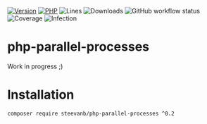 [![Version](https://img.shields.io/badge/version-0.2.0-blueviolet.svg)](https://github.com/steevanb/php-parallel-processes/tree/0.2.0)
[![PHP](https://img.shields.io/badge/php-^7.4||^8.0-blue.svg)](https://php.net)
![Lines](https://img.shields.io/badge/code%20lines-4,048-blue.svg)
![Downloads](https://poser.pugx.org/steevanb/php-parallel-processes/downloads)
![GitHub workflow status](https://img.shields.io/github/workflow/status/steevanb/php-parallel-processes/CI)
![Coverage](https://img.shields.io/badge/coverage-75%25-success.svg)
![Infection](https://img.shields.io/badge/infection-80%25-success.svg)

# php-parallel-processes

Work in progress ;)

# Installation

```
composer require steevanb/php-parallel-processes ^0.2
```
